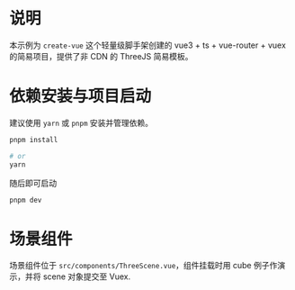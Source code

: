 # 说明

本示例为 `create-vue` 这个轻量级脚手架创建的 vue3 + ts + vue-router + vuex 的简易项目，提供了非 CDN 的 ThreeJS 简易模板。

# 依赖安装与项目启动

建议使用 `yarn` 或 `pnpm` 安装并管理依赖。

``` sh
pnpm install

# or
yarn
```

随后即可启动

``` sh
pnpm dev
```

# 场景组件

场景组件位于 `src/components/ThreeScene.vue`，组件挂载时用 cube 例子作演示，并将 scene 对象提交至 Vuex.
